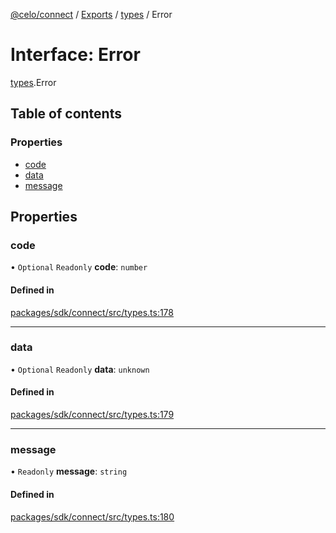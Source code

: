 [@celo/connect](../README.md) / [Exports](../modules.md) / [types](../modules/types.md) / Error

# Interface: Error

[types](../modules/types.md).Error

## Table of contents

### Properties

- [code](types.Error.md#code)
- [data](types.Error.md#data)
- [message](types.Error.md#message)

## Properties

### code

• `Optional` `Readonly` **code**: `number`

#### Defined in

[packages/sdk/connect/src/types.ts:178](https://github.com/celo-org/developer-tooling/blob/master/packages/sdk/connect/src/types.ts#L178)

___

### data

• `Optional` `Readonly` **data**: `unknown`

#### Defined in

[packages/sdk/connect/src/types.ts:179](https://github.com/celo-org/developer-tooling/blob/master/packages/sdk/connect/src/types.ts#L179)

___

### message

• `Readonly` **message**: `string`

#### Defined in

[packages/sdk/connect/src/types.ts:180](https://github.com/celo-org/developer-tooling/blob/master/packages/sdk/connect/src/types.ts#L180)
